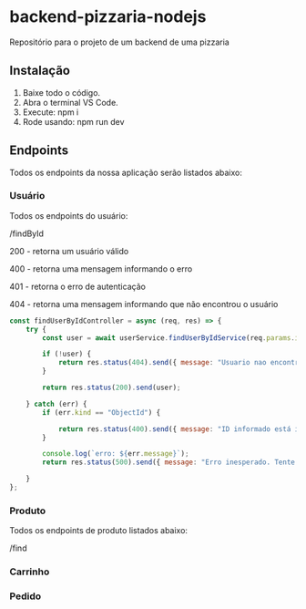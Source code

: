 # backend-pizzaria-nodejs

Repositório para o projeto de um backend de uma pizzaria


## Instalação

1. Baixe todo o código.
2. Abra o terminal VS Code.
3. Execute: npm i
4. Rode usando: npm run dev

## Endpoints

Todos os endpoints da nossa aplicação serão listados abaixo:


### Usuário

Todos os endpoints do usuário:

/findById

200 - retorna um usuário válido

400 - retorna uma mensagem informando o erro

401 - retorna o erro de autenticação 

404 - retorna uma mensagem informando que não encontrou o usuário

```javascript
const findUserByIdController = async (req, res) => {
    try {
        const user = await userService.findUserByIdService(req.params.id);

        if (!user) {
            return res.status(404).send({ message: "Usuario nao encontrado. Tente novamente." });
        }

        return res.status(200).send(user);

    } catch (err) {
        if (err.kind == "ObjectId") {

            return res.status(400).send({ message: "ID informado está incorreto. Tente novamente" });
        }

        console.log(`erro: ${err.message}`);
        return res.status(500).send({ message: "Erro inesperado. Tente novamente!" });

    }
};

```

### Produto

Todos os endpoints de produto listados abaixo:

/find


### Carrinho


### Pedido
